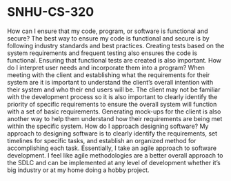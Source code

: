 # SNHU-CS-320

How can I ensure that my code, program, or software is functional and secure?
The best way to ensure my code is functional and secure is by following industry standards and best practices. Creating tests based on the system requirements and frequent testing also ensures the code is functional. Ensuring that functional tests are created is also important.
How do I interpret user needs and incorporate them into a program?
When meeting with the client and establishing what the requirements for their system are it is important to understand the client’s overall intention with their system and who their end users will be. The client may not be familiar with the development process so it is also important to clearly identify the priority of specific requirements to ensure the overall system will function with a set of basic requirements. Generating mock-ups for the client is also another way to help them understand how their requirements are being met within the specific system.
How do I approach designing software?
My approach to designing software is to clearly identify the requirements, set timelines for specific tasks, and establish an organized method for accomplishing each task. Essentially, I take an agile approach to software development. I feel like agile methodologies are a better overall approach to the SDLC and can be implemented at any level of development whether it’s big industry or at my home doing a hobby project.
